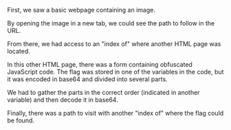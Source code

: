 First, we saw a basic webpage containing an image.

By opening the image in a new tab, we could see the path to follow in the URL.

From there, we had access to an "index of" where another HTML page was located.

In this other HTML page, there was a form containing obfuscated JavaScript code. The flag was stored in one of the variables in the code, but it was encoded in base64 and divided into several parts.

We had to gather the parts in the correct order (indicated in another variable) and then decode it in base64.

Finally, there was a path to visit with another "index of" where the flag could be found.